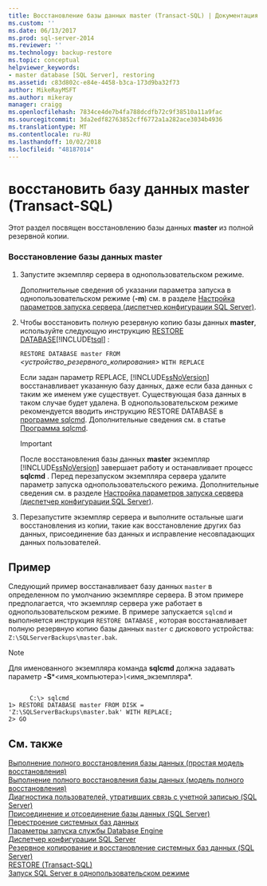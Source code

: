 ```yaml
---
title: Восстановление базы данных master (Transact-SQL) | Документация Майкрософт
ms.custom: ''
ms.date: 06/13/2017
ms.prod: sql-server-2014
ms.reviewer: ''
ms.technology: backup-restore
ms.topic: conceptual
helpviewer_keywords:
- master database [SQL Server], restoring
ms.assetid: c83d802c-e84e-4458-b3ca-173d9ba32f73
author: MikeRayMSFT
ms.author: mikeray
manager: craigg
ms.openlocfilehash: 7834ce4de7b4fa788dcdfb72c9f38510a11a9fac
ms.sourcegitcommit: 3da2edf82763852cff6772a1a282ace3034b4936
ms.translationtype: MT
ms.contentlocale: ru-RU
ms.lasthandoff: 10/02/2018
ms.locfileid: "48187014"
---
```

# <a name="restore-the-master-database-transact-sql"></a>восстановить базу данных master (Transact-SQL)
  Этот раздел посвящен восстановлению базы данных **master** из полной резервной копии.  
  
### <a name="to-restore-the-master-database"></a>Восстановление базы данных master  
  
1.  Запустите экземпляр сервера в однопользовательском режиме.  
  
     Дополнительные сведения об указании параметра запуска в однопользовательском режиме (**-m**) см. в разделе [Настройка параметров запуска сервера (диспетчер конфигурации SQL Server)](../../database-engine/configure-windows/scm-services-configure-server-startup-options.md).  
  
2.  Чтобы восстановить полную резервную копию базы данных **master**, используйте следующую инструкцию [RESTORE DATABASE](/sql/t-sql/statements/restore-statements-transact-sql)[!INCLUDE[tsql](../../includes/tsql-md.md)] :  
  
     `RESTORE DATABASE master FROM`  *<устройство_резервного_копирования>*  `WITH REPLACE`  
  
     Если задан параметр REPLACE, [!INCLUDE[ssNoVersion](../../../includes/ssnoversion-md.md)] восстанавливает указанную базу данных, даже если база данных с таким же именем уже существует. Существующая база данных в таком случае будет удалена. В однопользовательском режиме рекомендуется вводить инструкцию RESTORE DATABASE в [программе sqlcmd](../../tools/sqlcmd-utility.md). Дополнительные сведения см. в статье [Программа sqlcmd](../scripting/sqlcmd-use-the-utility.md).  
  
    > [!IMPORTANT]  
    >  После восстановления базы данных **master** экземпляр [!INCLUDE[ssNoVersion](../../../includes/ssnoversion-md.md)] завершает работу и останавливает процесс **sqlcmd** . Перед перезапуском экземпляра сервера удалите параметр запуска однопользовательского режима. Дополнительные сведения см. в разделе [Настройка параметров запуска сервера (диспетчер конфигурации SQL Server)](../../database-engine/configure-windows/scm-services-configure-server-startup-options.md).  
  
3.  Перезапустите экземпляр сервера и выполните остальные шаги восстановления из копии, такие как восстановление других баз данных, присоединение баз данных и исправление несовпадающих данных пользователей.  
  
## <a name="example"></a>Пример  
 Следующий пример восстанавливает базу данных `master` в определенном по умолчанию экземпляре сервера. В этом примере предполагается, что экземпляр сервера уже работает в однопользовательском режиме. В примере запускается `sqlcmd` и выполняется инструкция `RESTORE DATABASE` , которая восстанавливает полную резервную копию базы данных `master` с дискового устройства: `Z:\SQLServerBackups\master.bak`.  
  
> [!NOTE]  
>  Для именованного экземпляра команда **sqlcmd** должна задавать параметр **-S***\<имя_компьютера>*\\*\<имя_экземпляра*.  
  
```  
  
      C:\> sqlcmd  
1> RESTORE DATABASE master FROM DISK = 'Z:\SQLServerBackups\master.bak' WITH REPLACE;  
2> GO  
```  
  
## <a name="see-also"></a>См. также  
 [Выполнение полного восстановления базы данных (простая модель восстановления)](complete-database-restores-simple-recovery-model.md)   
 [Выполнение полного восстановления базы данных (модель полного восстановления)](complete-database-restores-full-recovery-model.md)   
 [Диагностика пользователей, утративших связь с учетной записью (SQL Server)](../../sql-server/failover-clusters/troubleshoot-orphaned-users-sql-server.md)   
 [Присоединение и отсоединение базы данных (SQL Server)](../databases/database-detach-and-attach-sql-server.md)   
 [Перестроение системных баз данных](../databases/system-databases.md)   
 [Параметры запуска службы Database Engine](../../database-engine/configure-windows/database-engine-service-startup-options.md)   
 [Диспетчер конфигурации SQL Server](../sql-server-configuration-manager.md)   
 [Резервное копирование и восстановление системных баз данных (SQL Server)](back-up-and-restore-of-system-databases-sql-server.md)   
 [RESTORE (Transact-SQL)](/sql/t-sql/statements/restore-statements-transact-sql)   
 [Запуск SQL Server в однопользовательском режиме](../../database-engine/configure-windows/start-sql-server-in-single-user-mode.md)  
  
  
